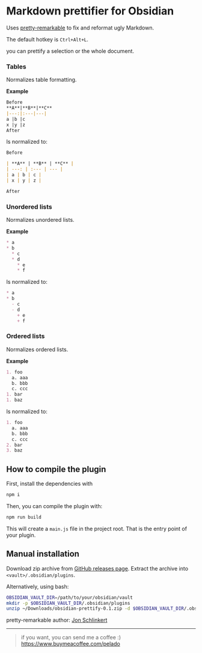 # Markdown prettifier for Obsidian

Uses [pretty-remarkable](https://github.com/jonschlinkert/pretty-remarkable) to fix and reformat ugly Markdown.

The default hotkey is `Ctrl+Alt+L`.

you can prettify a selection or the whole document.

### Tables

Normalizes table formatting.

**Example**

```markdown
Before
**A**|**B**|**C**
|---:|:---|---|
a |b |c
x |y |z
After
```

Is normalized to:

```markdown
Before

| **A** | **B** | **C** | 
| ---: | :--- | --- |
| a | b | c |
| x | y | z |

After
```

### Unordered lists

Normalizes unordered lists.

**Example**

```markdown
* a
* b
  * c
  * d
    * e
    * f
```

Is normalized to:

```markdown
* a
* b
  - c
  - d
    + e
    + f
```

### Ordered lists

Normalizes ordered lists.

**Example**

```markdown
1. foo
  a. aaa
  b. bbb
  c. ccc
1. bar
1. baz

```

Is normalized to:

```markdown
1. foo
  a. aaa
  b. bbb
  c. ccc
2. bar
3. baz

```


## How to compile the plugin

First, install the dependencies with

```bash
npm i
```

Then, you can compile the plugin with:

```bash
npm run build
```

This will create a `main.js` file in the project root. That is the entry point of your plugin.



## Manual installation

Download zip archive from [GitHub releases page](https://github.com/cristianvasquez/obsidian-prettify/releases).
Extract the archive into `<vault>/.obsidian/plugins`.

Alternatively, using bash:

```bash
OBSIDIAN_VAULT_DIR=/path/to/your/obsidian/vault
mkdir -p $OBSIDIAN_VAULT_DIR/.obsidian/plugins
unzip ~/Downloads/obsidian-prettify-0.1.zip -d $OBSIDIAN_VAULT_DIR/.obsidian/plugins
```

pretty-remarkable author: [Jon Schlinkert](https://github.com/jonschlinkert)

___
> if you want, you can send me a coffee :) https://www.buymeacoffee.com/pelado
